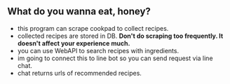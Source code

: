 ## What do you wanna eat, honey?

- this program can scrape cookpad to collect recipes.
- collected recipes are stored in DB.
**Don't do scraping too frequently. It doesn't affect your experience much.**
- you can use WebAPI to search recipes with ingredients.
- im going to connect this to line bot so you can send request via line chat.
- chat returns urls of recommended recipes.
